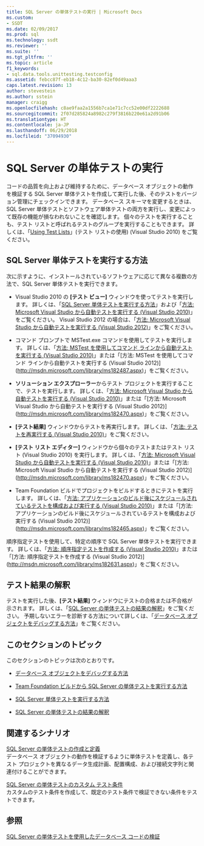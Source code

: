 ```yaml
---
title: SQL Server の単体テストの実行 | Microsoft Docs
ms.custom:
- SSDT
ms.date: 02/09/2017
ms.prod: sql
ms.technology: ssdt
ms.reviewer: ''
ms.suite: ''
ms.tgt_pltfrm: ''
ms.topic: article
f1_keywords:
- sql.data.tools.unittesting.testconfig
ms.assetid: febcc87f-eb18-4c12-ba30-82ef0d49aaa3
caps.latest.revision: 13
author: stevestein
ms.author: sstein
manager: craigg
ms.openlocfilehash: c8ae9faa2a1556b7ca1e71c7cc52e00df2222688
ms.sourcegitcommit: 2f07d285824a8982c279f3816b220e61a2d91b06
ms.translationtype: HT
ms.contentlocale: ja-JP
ms.lasthandoff: 06/29/2018
ms.locfileid: "37094930"
---
```

# <a name="running-sql-server-unit-tests"></a>SQL Server の単体テストの実行
コードの品質を向上および維持するために、データベース オブジェクトの動作を検証する SQL Server 単体テストを作成して実行した後、そのテストをバージョン管理にチェックインできます。 データベース スキーマを変更するときは、SQL Server 単体テストとソフトウェア単体テストの両方を実行し、変更によって既存の機能が損なわれないことを確認します。 個々のテストを実行することも、テスト リストと呼ばれるテストのグループを実行することもできます。 詳しくは、「[Using Test Lists](http://msdn.microsoft.com/library/ms182461(VS.100).aspx)」(テスト リストの使用) (Visual Studio 2010) をご覧ください。  
  
## <a name="ways-to-run-sql-server-unit-tests"></a>SQL Server 単体テストを実行する方法  
次に示すように、インストールされているソフトウェアに応じて異なる複数の方法で、SQL Server 単体テストを実行できます。  
  
-   Visual Studio 2010 の **[テスト ビュー]** ウィンドウを使ってテストを実行します。 詳しくは、「[SQL Server 単体テストを実行する方法](../ssdt/how-to-run-sql-server-unit-tests.md)」および「[方法: Microsoft Visual Studio から自動テストを実行する (Visual Studio 2010)](http://msdn.microsoft.com/library/ms182470(VS.100).aspx)」をご覧ください。 Visual Studio 2012 の場合は、「[方法: Microsoft Visual Studio から自動テストを実行する (Visual Studio 2012)](http://msdn.microsoft.com/library/ms182470.aspx)」をご覧ください。  
  
-   コマンド プロンプトで MSTest.exe コマンドを使用してテストを実行します。 詳しくは、「[方法: MSTest を使用してコマンド ラインから自動テストを実行する (Visual Studio 2010)](http://msdn.microsoft.com/library/ms182487(VS.100).aspx)」または「[方法: MSTest を使用してコマンド ラインから自動テストを実行する (Visual Studio 2012)](http://msdn.microsoft.com/library/ms182487.aspx)」をご覧ください。  
  
-   **ソリューション エクスプローラー**からテスト プロジェクトを実行することで、テストを実行します。 詳しくは、「[方法: Microsoft Visual Studio から自動テストを実行する (Visual Studio 2010)](http://msdn.microsoft.com/library/ms182470(VS.100).aspx)」または「[方法: Microsoft Visual Studio から自動テストを実行する (Visual Studio 2012)](http://msdn.microsoft.com/library/ms182470.aspx)」をご覧ください。  
  
-   **[テスト結果]** ウィンドウからテストを再実行します。 詳しくは、「[方法: テストを再実行する (Visual Studio 2010)](http://msdn.microsoft.com/library/ms182472(VS.100).aspx)」をご覧ください。  
  
-   **[テスト リスト エディター]** ウィンドウから個々のテストまたはテスト リスト (Visual Studio 2010) を実行します。 詳しくは、「[方法: Microsoft Visual Studio から自動テストを実行する (Visual Studio 2010)](http://msdn.microsoft.com/library/ms182470(VS.100).aspx)」または「[方法: Microsoft Visual Studio から自動テストを実行する (Visual Studio 2012)](http://msdn.microsoft.com/library/ms182470.aspx)」をご覧ください。  
  
-   Team Foundation ビルドでプロジェクトをビルドするときにテストを実行します。 詳しくは、「[方法: アプリケーションのビルド後にスケジュールされているテストを構成および実行する (Visual Studio 2010)](http://msdn.microsoft.com/library/ms182465(VS.100).aspx)」または「[方法: アプリケーションのビルド後にスケジュールされているテストを構成および実行する (Visual Studio 2012)](http://msdn.microsoft.com/library/ms182465.aspx)」をご覧ください。  
  
順序指定テストを使用して、特定の順序で SQL Server 単体テストを実行できます。 詳しくは、「[方法: 順序指定テストを作成する (Visual Studio 2010)](http://msdn.microsoft.com/library/ms182631(VS.100).aspx)」または「[方法: 順序指定テストを作成する (Visual Studio 2012)](http://msdn.microsoft.com/library/ms182631.aspx)」をご覧ください。  
  
## <a name="interpreting-tests-results"></a>テスト結果の解釈  
テストを実行した後、**[テスト結果]** ウィンドウにテストの合格または不合格が示されます。 詳しくは、「[SQL Server の単体テストの結果の解釈](../ssdt/interpreting-sql-server-unit-test-results.md)」をご覧ください。 予期しないエラーを診断する方法について詳しくは、「[データベース オブジェクトをデバッグする方法](../ssdt/how-to-debug-database-objects.md)」をご覧ください。  
  
## <a name="topics-in-this-section"></a>このセクションのトピック  
このセクションのトピックは次のとおりです。  
  
-   [データベース オブジェクトをデバッグする方法](../ssdt/how-to-debug-database-objects.md)  
  
-   [Team Foundation ビルドから SQL Server の単体テストを実行する方法](../ssdt/how-to-run-sql-server-unit-tests-from-team-foundation-build.md)  
  
-   [SQL Server 単体テストを実行する方法](../ssdt/how-to-run-sql-server-unit-tests.md)  
  
-   [SQL Server の単体テストの結果の解釈](../ssdt/interpreting-sql-server-unit-test-results.md)  
  
## <a name="related-scenarios"></a>関連するシナリオ  
[SQL Server の単体テストの作成と定義](../ssdt/creating-and-defining-sql-server-unit-tests.md)  
データベース オブジェクトの動作を検証するように単体テストを定義し、各テスト プロジェクトを異なるデータ生成計画、配置構成、および接続文字列と関連付けることができます。  
  
[SQL Server の単体テストのカスタム テスト条件](../ssdt/custom-test-conditions-for-sql-server-unit-tests.md)  
カスタムのテスト条件を作成して、既定のテスト条件で検証できない条件をテストできます。  
  
## <a name="see-also"></a>参照  
[SQL Server の単体テストを使用したデータベース コードの検証](../ssdt/verifying-database-code-by-using-sql-server-unit-tests.md)  
  
